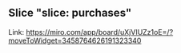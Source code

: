 ## Slice "slice: purchases"

Link: https://miro.com/app/board/uXjVIUZz1oE=/?moveToWidget=3458764626191323340